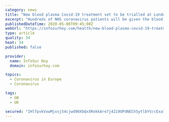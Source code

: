 ```yaml
---
category: news
title: "New blood plasma Covid-19 treatment set to be trialled at London hospital"
excerpt: "Hundreds of NHS coronavirus patients will be given the blood of virus survivors as part of a new treatment being trialled at London’s Guy’s and St Thomas’ hospital. The hope from the trial, which has now started, is that antibodies in recovered patients’ blood can bolster the struggling immune system of infected people."
publishedDateTime: 2020-05-06T09:45:00Z
webUrl: "https://infosurhoy.com/health/new-blood-plasma-covid-19-treatment-set-to-be-trialled-at-london-hospital/"
type: article
quality: 34
heat: 34
published: false

provider:
  name: InfoSur Hoy
  domain: infosurhoy.com

topics:
  - Coronavirus in Europe
  - Coronavirus

tags:
  - GB
  - UK

secured: "IHlfpvkVxwMjxsj54cjwd90XbQxXRokkAre7j4Zi9OPdNECh5ytlbYV/cExa7S5eXJ47BMrJzGG4Drs04sqB2JuShQYY4P2f63wwRyZ3pnbp1wONcIBxjifa4dPG++GveajrBZIvYLpZduWmLpX7a1xxMJ8HetHwF5tLNQvPZROuLPoRqeCMgiEyx2k4t7aPRY15g7ZftjprkLn+EEYN0DQNs4nFdupfH+CfyF+SVQJCg31530AZIgDPwchLtuZ4NK28jC+NTCgv9PoegKlKbZ92H+qAE+VMpyMhp5wByEncYFZi/XEe0iUrbnmgEBJx;mD003WQDRtji9OVZamjloA=="
---
```


